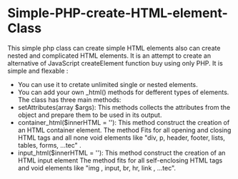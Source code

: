 # Simple-PHP-create-HTML-element-Class
This simple php class can create simple HTML elements also can create nested and complicated HTML elements.
It is an attempt to create an alternative of JavaScript createElement function buy using only PHP.
It is simple and flexable :
- You can use it to cretate unlimited single or nested elements.
- You can add your own _html() methods for defferent types of elements.
The class has three main methods:
- setAttributes(array $args):
  This methods collects the attributes from the object and prepare them to be used in its output.
- container_html($innerHTML = ''):
  This method construct the creation of an HTML container element.
  The method Fits for all opening and closing HTML tags and all none void elements like "div, p, header, footer, lists, tables, forms, ...tec" .
- input_html($innerHTML = ''):
      This method construct the creation of an HTML input element
    The method fits for all self-enclosing HTML tags and void elements like "img , input, br, hr, link ,  ...tec".
